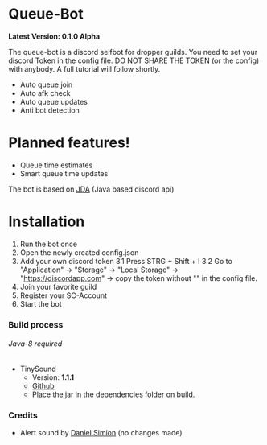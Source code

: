 # Queue-Bot
**Latest Version: 0.1.0 Alpha**

The queue-bot is a discord selfbot for dropper guilds. You need to set your discord Token in the config file.
DO NOT SHARE THE TOKEN (or the config) with anybody. A full tutorial will follow shortly.

  - Auto queue join
  - Auto afk check
  - Auto queue updates
  - Anti bot detection
  
# Planned features!
  - Queue time estimates
  - Smart queue time updates

The bot is based on [JDA](https://github.com/DV8FromTheWorld/JDA) (Java based discord api)

# Installation
1. Run the bot once
2. Open the newly created config.json
3. Add your own discord token
3.1 Press STRG + Shift + I
3.2 Go to "Application" -> "Storage" -> "Local Storage" -> "https://discordapp.com" -> copy the token without "" in the config file.
4. Join your favorite guild
5. Register your SC-Account
6. Start the bot

### Build process
###### Java-8 required
 * TinySound
   * Version: **1.1.1**
   * [Github](https://github.com/finnkuusisto/TinySound)
   * Place the jar in the dependencies folder on build.

### Credits
* Alert sound by [Daniel Simion](http://soundbible.com/2157-Text-Message-Alert-4.html) (no changes made) 